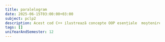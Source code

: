 ```yaml
---
title: paralelogram
date: 2025-06-15T03:00:00+03:00
subject: pclp2
description: Acest cod C++ ilustrează concepte OOP esențiale  moștenirea claselor (`Drepthunghi` din `Paralelogram`), polimorfism prin suprascrierea metodelor, constructori, specificatori de acces și funcții `friend`.
tags: []
uniYearAndSemester: 12
---
```


